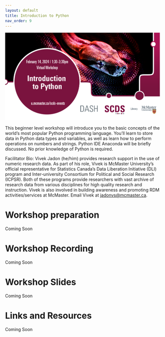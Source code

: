 ```yaml
---
layout: default
title: Introduction to Python
nav_order: 9
---
```

<img src="assets/img/python.png" alt="Workshop Title Slide" width="720">

This beginner level workshop will introduce you to the basic concepts of the world’s most popular Python programming language. You’ll learn to store data in Python data types and variables, as well as learn how to perform operations on numbers and strings. Python IDE Anaconda will be briefly discussed. No prior knowledge of Python is required. 

Facilitator Bio: Vivek Jadon (he/him) provides research support in the use of numeric research data. As part of his role, Vivek is McMaster University’s official representative for Statistics Canada’s Data Liberation Initiative (DLI) program and Inter-university Consortium for Political and Social Research (ICPSR). Both of these programs provide researchers with vast archive of research data from various disciplines for high quality research and instruction. Vivek is also involved in building awareness and promoting RDM activities/services at McMaster. Email Vivek at jadonvs@mcmaster.ca. 
# Workshop preparation 

Coming Soon
  
# Workshop Recording

Coming Soon

# Workshop Slides

Coming Soon

# Links and Resources 

Coming Soon
